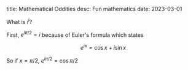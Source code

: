 title: Mathematical Oddities
 desc: Fun mathematics
 date: 2023-03-01

What is $i^i$?

First, $e^{i\pi/2}=i$ because of Euler's formula which states

$$
e^{ix}=\cos x+i\sin x
$$

So if $x=\pi/2$, $e^{i\pi/2}=\cos \pi/2$
